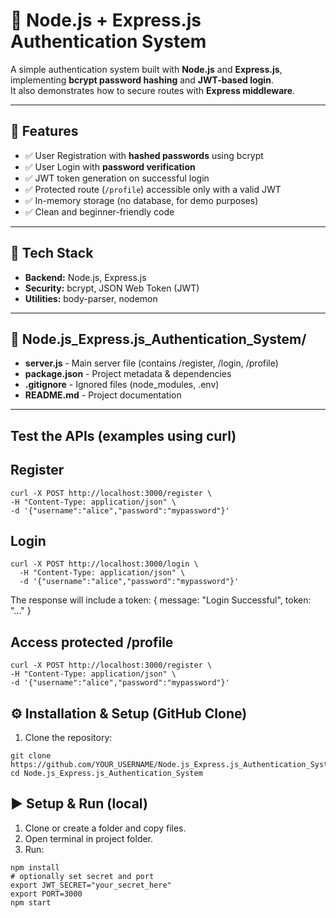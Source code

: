# 🔐 Node.js + Express.js Authentication System

A simple authentication system built with **Node.js** and **Express.js**, implementing **bcrypt password hashing** and **JWT-based login**.  
It also demonstrates how to secure routes with **Express middleware**.

---

## 📌 Features
- ✅ User Registration with **hashed passwords** using bcrypt  
- ✅ User Login with **password verification**  
- ✅ JWT token generation on successful login  
- ✅ Protected route (`/profile`) accessible only with a valid JWT  
- ✅ In-memory storage (no database, for demo purposes)  
- ✅ Clean and beginner-friendly code  

---

## 🚀 Tech Stack
- **Backend:** Node.js, Express.js  
- **Security:** bcrypt, JSON Web Token (JWT)  
- **Utilities:** body-parser, nodemon  

---
## 📂 Node.js_Express.js_Authentication_System/
- **server.js** - Main server file (contains /register, /login, /profile)
- **package.json** - Project metadata & dependencies
- **.gitignore** - Ignored files (node_modules, .env)
- **README.md** - Project documentation

---

## Test the APIs (examples using curl)

## Register
```
curl -X POST http://localhost:3000/register \
-H "Content-Type: application/json" \
-d '{"username":"alice","password":"mypassword"}'
```
## Login
```
curl -X POST http://localhost:3000/login \
  -H "Content-Type: application/json" \
  -d '{"username":"alice","password":"mypassword"}'
  ```
The response will include a token: { message: "Login Successful", token: "..." }

## Access protected /profile
```
curl -X POST http://localhost:3000/register \
-H "Content-Type: application/json" \
-d '{"username":"alice","password":"mypassword"}'
```

## ⚙️ Installation & Setup (GitHub Clone)

1. Clone the repository:
```
git clone https://github.com/YOUR_USERNAME/Node.js_Express.js_Authentication_System.git
cd Node.js_Express.js_Authentication_System
```

## ▶️ Setup & Run (local)
1. Clone or create a folder and copy files.
2. Open terminal in project folder.
3. Run:
```
npm install
# optionally set secret and port
export JWT_SECRET="your_secret_here"
export PORT=3000
npm start
```
